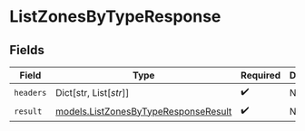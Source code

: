 # ListZonesByTypeResponse


## Fields

| Field                                                                              | Type                                                                               | Required                                                                           | Description                                                                        |
| ---------------------------------------------------------------------------------- | ---------------------------------------------------------------------------------- | ---------------------------------------------------------------------------------- | ---------------------------------------------------------------------------------- |
| `headers`                                                                          | Dict[str, List[*str*]]                                                             | :heavy_check_mark:                                                                 | N/A                                                                                |
| `result`                                                                           | [models.ListZonesByTypeResponseResult](../models/listzonesbytyperesponseresult.md) | :heavy_check_mark:                                                                 | N/A                                                                                |